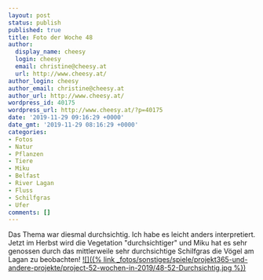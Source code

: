 ```yaml
---
layout: post
status: publish
published: true
title: Foto der Woche 48
author:
  display_name: cheesy
  login: cheesy
  email: christine@cheesy.at
  url: http://www.cheesy.at/
author_login: cheesy
author_email: christine@cheesy.at
author_url: http://www.cheesy.at/
wordpress_id: 40175
wordpress_url: http://www.cheesy.at/?p=40175
date: '2019-11-29 09:16:29 +0000'
date_gmt: '2019-11-29 08:16:29 +0000'
categories:
- Fotos
- Natur
- Pflanzen
- Tiere
- Miku
- Belfast
- River Lagan
- Fluss
- Schilfgras
- Ufer
comments: []
---
```

Das Thema war diesmal durchsichtig. Ich habe es leicht anders interpretiert. Jetzt im Herbst wird die Vegetation "durchsichtiger" und Miku hat es sehr genossen durch das mittlerweile sehr durchsichtige Schilfgras die Vögel am Lagan zu beobachten!
[![]({% link _fotos/sonstiges/spiele/projekt365-und-andere-projekte/project-52-wochen-in-2019/48-52-Durchsichtig.jpg %})](http://www.cheesy.at/fotos/spiele/projekt365-und-andere-projekte/project-52-wochen-in-2019/)
